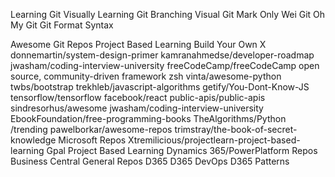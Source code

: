 Learning Git Visually
Learning Git Branching
Visual Git Mark
Only Wei Git
Oh My Git
Git Format Syntax

Awesome Git Repos
Project Based Learning
Build Your Own X
donnemartin/system-design-primer
kamranahmedse/developer-roadmap
jwasham/coding-interview-university
freeCodeCamp/freeCodeCamp
open source, community-driven framework zsh
vinta/awesome-python
twbs/bootstrap
trekhleb/javascript-algorithms
getify/You-Dont-Know-JS
tensorflow/tensorflow
facebook/react
public-apis/public-apis
sindresorhus/awesome
jwasham/coding-interview-university
EbookFoundation/free-programming-books
TheAlgorithms/Python
/trending
pawelborkar/awesome-repos
trimstray/the-book-of-secret-knowledge
Microsoft Repos
Xtremilicious/projectlearn-project-based-learning
Gpal Project Based Learning
Dynamics 365/PowerPlatform Repos
Business Central
General Repos
D365
D365 DevOps
D365 Patterns
